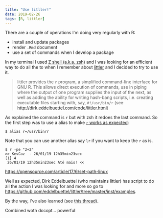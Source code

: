 ```yaml
---
title: "Use litller!"
date: 2019-02-26
tags: [R, littler]
---
```


There are a couple of operations I'm doing very regularly with R:

- install and update packages
- render `.Rmd` document
- use a set of commands when I develop a package

In my terminal I used [Z shell (a.k.a. zsh)](https://en.wikipedia.org/wiki/Z_shell) and I was looking for an efficient way to do all the to when I remember about
[littler](http://dirk.eddelbuettel.com/code/littler.html) and I decided
to try to use it.

> littler provides the `r` program, a simplified command-line interface for GNU R. This allows direct execution of commands, use in piping where the output of one program supplies the input of the next, as well as adding the ability for writing hash-bang scripts, i.e. creating executable files starting with, say, `#!/usr/bin/r`
(see http://dirk.eddelbuettel.com/code/littler.html)

As explained the command is `r` but with zsh it redoes the last command. So
the first step was to use a alias to make [`r` works as expected](https://github.com/eddelbuettel/littler/issues/57):

```
$ alias r=/usr/bin/r
```

Note that you can use another alias say `lr` if you want to keep the `r` as
is.

```
$ r -pe "2+2"
>> KevCaz  - 26/01/19 12h35min23sec
[1] 4
 26/01/19 12h35min23sec Até mais! <<
```

https://opensource.com/article/17/6/set-path-linux


Well as expected, Dirk Eddelbuettel (who maintains littler) has script to
do all the action I was looking for and more so go to
https://github.com/eddelbuettel/littler/tree/master/inst/examples.



By the way, I've also learned (see [this thread](https://github.com/eddelbuettel/littler/issues/24)).

Combined woth docopt... powerful
